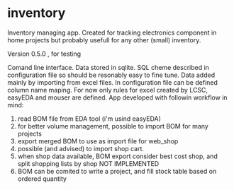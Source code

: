 # inventory
Inventory managing app. Created for tracking electronics component in home projects but probably usefull for any other (small) inventory.

Version 0.5.0 , for testing

Comand line interface.
Data stored in sqlite. SQL cheme described in configuration file so should be resonably easy to fine tune.
Data added mainly by importing from excel files. In configuration file can be defined column name maping. For now only rules for excel created by LCSC, easyEDA and mouser are defined. 
App developed with followin workflow in mind:
1. read BOM file from EDA tool (i'm usind easyEDA)
2. for better volume management, possible to import BOM for many projects
3. export merged BOM to use as import file for web_shop
4. possible (and advised) to import shop cart.
5. when shop data available, BOM export consider best cost shop, and split shopping lists by shop
NOT IMPLEMENTED
6. BOM can be comited to write a project, and fill stock table based on ordered quantity
